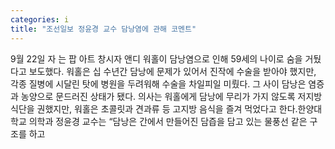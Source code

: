 ```yaml
---
categories: i
title: "조선일보 정윤경 교수 담낭염에 관해 코멘트"
---
```

9월 22일 자 는 팝 아트 창시자 앤디 워홀이 담낭염으로 인해 59세의 나이로 숨을 거뒀다고 보도했다. 워홀은 십 수년간 담낭에 문제가 있어서 진작에 수술을 받아야 했지만, 각종 질병에 시달린 탓에 병원을 두려워해 수술을 차일피일 미뤘다. 그 사이 담낭은 염증과 농양으로 문드러진 상태가 됐다. 의사는 워홀에게 담낭에 무리가 가지 않도록 저지방 식단을 권했지만, 워홀은 초콜릿과 견과류 등 고지방 음식을 즐겨 먹었다고 한다.한양대학교 의학과 정윤경 교수는 “담낭은 간에서 만들어진 담즙을 담고 있는 물풍선 같은 구조를 하고